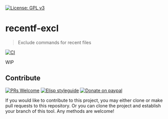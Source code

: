 [![License: GPL v3](https://img.shields.io/badge/License-GPL%20v3-blue.svg)](https://www.gnu.org/licenses/gpl-3.0)

# recentf-excl
> Exclude commands for recent files

[![CI](https://github.com/jcs-elpa/recentf-excl/actions/workflows/test.yml/badge.svg)](https://github.com/jcs-elpa/recentf-excl/actions/workflows/test.yml)

WIP

## Contribute

[![PRs Welcome](https://img.shields.io/badge/PRs-welcome-brightgreen.svg)](http://makeapullrequest.com)
[![Elisp styleguide](https://img.shields.io/badge/elisp-style%20guide-purple)](https://github.com/bbatsov/emacs-lisp-style-guide)
[![Donate on paypal](https://img.shields.io/badge/paypal-donate-1?logo=paypal&color=blue)](https://www.paypal.me/jcs090218)

If you would like to contribute to this project, you may either
clone or make pull requests to this repository. Or you can
clone the project and establish your branch of this tool.
Any methods are welcome!
